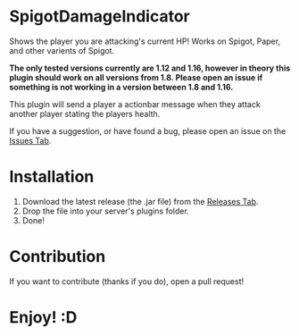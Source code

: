 # SpigotDamageIndicator
Shows the player you are attacking's current HP! Works on Spigot, Paper, and other varients of Spigot.

**The only tested versions currently are 1.12 and 1.16, however in theory this plugin should work on all versions from 1.8. Please open an issue if something is not working in a version between 1.8 and 1.16.**

This plugin will send a player a actionbar message when they attack another player stating the players health.

If you have a suggestion, or have found a bug, please open an issue on the [Issues Tab](https://github.com/ImFlappyTheBat/SpigotDamageIndicator/issues).

# Installation
  1. Download the latest release (the .jar file) from the [Releases Tab](https://github.com/ImFlappyTheBat/SpigotDamageIndicator/releases).
  2. Drop the file into your server's plugins folder.
  3. Done!

# Contribution
If you want to contribute (thanks if you do), open a pull request!

# Enjoy! :D
